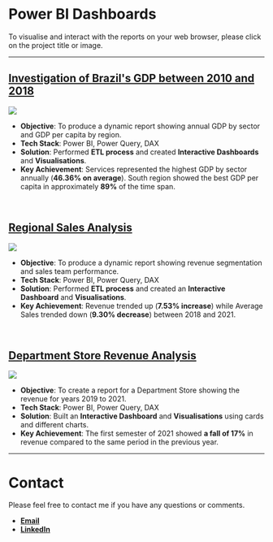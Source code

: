 # Power BI Dashboards
To visualise and interact with the reports on your web browser, please click on the project title or image.
***

## [Investigation of Brazil's GDP between 2010 and 2018](https://app.powerbi.com/view?r=eyJrIjoiM2NkNmE4ODEtZTA4MC00ZjMzLTk2MWItZmExM2JjMmMyODQzIiwidCI6IjM1Y2M4ODc5LTEzNGUtNDFlMi05NTc2LTNkMDkzNWNkZGVkZCJ9)

[![](https://github.com/thiago-cb/images/blob/main/dashboards%20repo/gdp.gif)](https://app.powerbi.com/view?r=eyJrIjoiM2NkNmE4ODEtZTA4MC00ZjMzLTk2MWItZmExM2JjMmMyODQzIiwidCI6IjM1Y2M4ODc5LTEzNGUtNDFlMi05NTc2LTNkMDkzNWNkZGVkZCJ9)


- **Objective**: To produce a dynamic report showing annual GDP by sector and GDP per capita by region.
- **Tech Stack**: Power BI, Power Query, DAX
- **Solution**: Performed **ETL process** and created **Interactive Dashboards** and **Visualisations**.
- **Key Achievement**:  Services represented the highest GDP by sector annually (**46.36% on average**). South region showed the best GDP per capita in approximately **89%** of the time span.
<br />

## [Regional Sales Analysis](https://app.powerbi.com/view?r=eyJrIjoiOTQzOTgwNDMtMjFjOC00OTk4LWJiYzktMzU3ZDEwMjI4ZjRjIiwidCI6IjM1Y2M4ODc5LTEzNGUtNDFlMi05NTc2LTNkMDkzNWNkZGVkZCJ9)

[![](https://github.com/thiago-cb/images/blob/main/dashboards%20repo/sales.gif)](https://app.powerbi.com/view?r=eyJrIjoiOTQzOTgwNDMtMjFjOC00OTk4LWJiYzktMzU3ZDEwMjI4ZjRjIiwidCI6IjM1Y2M4ODc5LTEzNGUtNDFlMi05NTc2LTNkMDkzNWNkZGVkZCJ9)


- **Objective**: To produce a dynamic report showing revenue segmentation and sales team performance.
- **Tech Stack**: Power BI, Power Query, DAX
- **Solution**: Performed **ETL process** and created an **Interactive Dashboard** and **Visualisations**.
- **Key Achievement**:  Revenue trended up (**7.53% increase**) while Average Sales trended down (**9.30% decrease**) between 2018 and 2021.
<br />

## [Department Store Revenue Analysis](https://app.powerbi.com/view?r=eyJrIjoiNzdlYzg1ZjgtNTZlMS00Y2FmLWE4ZjgtZDFkNGM2ZDg5MWE1IiwidCI6IjM1Y2M4ODc5LTEzNGUtNDFlMi05NTc2LTNkMDkzNWNkZGVkZCJ9)

[![](https://github.com/thiago-cb/images/blob/main/dashboards%20repo/revenue.gif)](https://app.powerbi.com/view?r=eyJrIjoiNzdlYzg1ZjgtNTZlMS00Y2FmLWE4ZjgtZDFkNGM2ZDg5MWE1IiwidCI6IjM1Y2M4ODc5LTEzNGUtNDFlMi05NTc2LTNkMDkzNWNkZGVkZCJ9)


- **Objective**: To create a report for a Department Store showing the revenue for years 2019 to 2021.
- **Tech Stack**: Power BI, Power Query, DAX
- **Solution**: Built an **Interactive Dashboard** and **Visualisations** using cards and different charts.
- **Key Achievement**: The first semester of 2021 showed **a fall of 17%** in revenue compared to the same period in the previous year.

***

# Contact
Please feel free to contact me if you have any questions or comments.
- [**Email**](mailto:thiago-cb@outlook.com)
- [**LinkedIn**](https://www.linkedin.com/in/thiago-cb)
